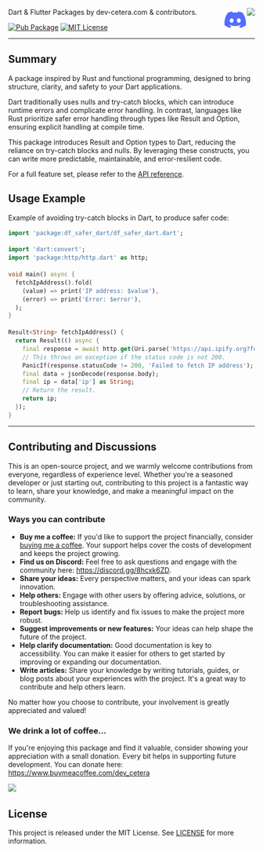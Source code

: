 <a href="https://www.buymeacoffee.com/dev_cetera" target="_blank"><img align="right" src="https://cdn.buymeacoffee.com/buttons/default-orange.png" height="48"></a>
<a href="https://discord.gg/8hcxk6ZD" target="_blank"><img align="right" src="https://raw.githubusercontent.com/dev-cetera/resources/refs/heads/main/assets/discord_icon/discord_icon.svg" height="48"></a>

Dart & Flutter Packages by dev-cetera.com & contributors.

[![Pub Package](https://img.shields.io/pub/v/df_safer_dart.svg)](https://pub.dev/packages/df_safer_dart)
[![MIT License](https://img.shields.io/badge/License-MIT-blue.svg)](https://raw.githubusercontent.com/dev-cetera/df_safer_dart/main/LICENSE)

---

## Summary

A package inspired by Rust and functional programming, designed to bring structure, clarity, and safety to your Dart applications.

Dart traditionally uses nulls and try-catch blocks, which can introduce runtime errors and complicate error handling. In contrast, languages like Rust prioritize safer error handling through types like Result and Option, ensuring explicit handling at compile time.

This package introduces Result and Option types to Dart, reducing the reliance on try-catch blocks and nulls. By leveraging these constructs, you can write more predictable, maintainable, and error-resilient code.

For a full feature set, please refer to the [API reference](https://pub.dev/documentation/df_safer_dart/).

## Usage Example

Example of avoiding try-catch blocks in Dart, to produce safer code:

```dart
import 'package:df_safer_dart/df_safer_dart.dart';

import 'dart:convert';
import 'package:http/http.dart' as http;

void main() async {
  fetchIpAddress().fold(
    (value) => print('IP address: $value'),
    (error) => print('Error: $error'),
  );
}

Result<String> fetchIpAddress() {
  return Result(() async {
    final response = await http.get(Uri.parse('https://api.ipify.org?format=json'));
    // This throws an exception if the status code is not 200.
    PanicIf(response.statusCode != 200, 'Failed to fetch IP address');
    final data = jsonDecode(response.body);
    final ip = data['ip'] as String;
    // Return the result.
    return ip;
  });
}
```

---

## Contributing and Discussions

This is an open-source project, and we warmly welcome contributions from everyone, regardless of experience level. Whether you're a seasoned developer or just starting out, contributing to this project is a fantastic way to learn, share your knowledge, and make a meaningful impact on the community.

### Ways you can contribute

- **Buy me a coffee:** If you'd like to support the project financially, consider [buying me a coffee](https://www.buymeacoffee.com/dev_cetera). Your support helps cover the costs of development and keeps the project growing.
- **Find us on Discord:** Feel free to ask questions and engage with the community here: https://discord.gg/8hcxk6ZD.
- **Share your ideas:** Every perspective matters, and your ideas can spark innovation.
- **Help others:** Engage with other users by offering advice, solutions, or troubleshooting assistance.
- **Report bugs:** Help us identify and fix issues to make the project more robust.
- **Suggest improvements or new features:** Your ideas can help shape the future of the project.
- **Help clarify documentation:** Good documentation is key to accessibility. You can make it easier for others to get started by improving or expanding our documentation.
- **Write articles:** Share your knowledge by writing tutorials, guides, or blog posts about your experiences with the project. It's a great way to contribute and help others learn.

No matter how you choose to contribute, your involvement is greatly appreciated and valued!

### We drink a lot of coffee...

If you're enjoying this package and find it valuable, consider showing your appreciation with a small donation. Every bit helps in supporting future development. You can donate here: https://www.buymeacoffee.com/dev_cetera

<a href="https://www.buymeacoffee.com/dev_cetera" target="_blank"><img src="https://cdn.buymeacoffee.com/buttons/default-orange.png" height="40"></a>

## License

This project is released under the MIT License. See [LICENSE](https://raw.githubusercontent.com/dev-cetera/df_safer_dart/main/LICENSE) for more information.
